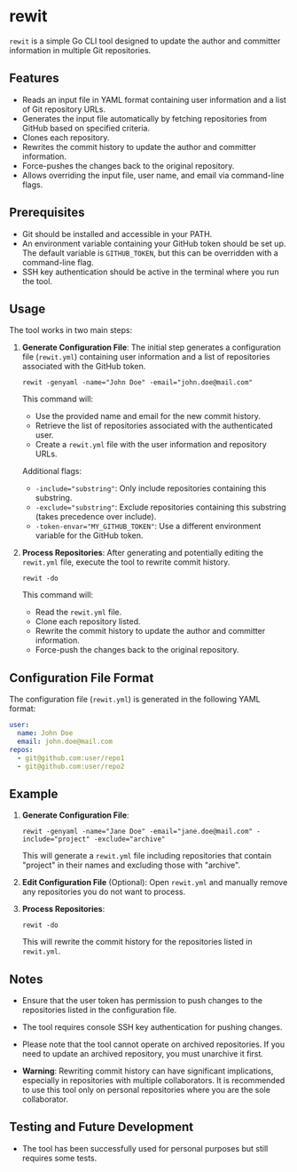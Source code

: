 # rewit

`rewit` is a simple Go CLI tool designed to update the author and committer information in multiple Git repositories.

## Features

- Reads an input file in YAML format containing user information and a list of Git repository URLs.
- Generates the input file automatically by fetching repositories from GitHub based on specified criteria.
- Clones each repository.
- Rewrites the commit history to update the author and committer information.
- Force-pushes the changes back to the original repository.
- Allows overriding the input file, user name, and email via command-line flags.

## Prerequisites

- Git should be installed and accessible in your PATH.
- An environment variable containing your GitHub token should be set up. The default variable is `GITHUB_TOKEN`, but this can be overridden with a command-line flag.
- SSH key authentication should be active in the terminal where you run the tool.

## Usage

The tool works in two main steps:

1. **Generate Configuration File**:
   The initial step generates a configuration file (`rewit.yml`) containing user information and a list of repositories associated with the GitHub token.

   ```shell
   rewit -genyaml -name="John Doe" -email="john.doe@mail.com"
   ```

   This command will:
   - Use the provided name and email for the new commit history.
   - Retrieve the list of repositories associated with the authenticated user.
   - Create a `rewit.yml` file with the user information and repository URLs.

   Additional flags:
   - `-include="substring"`: Only include repositories containing this substring.
   - `-exclude="substring"`: Exclude repositories containing this substring (takes precedence over include).
   - `-token-envar="MY_GITHUB_TOKEN"`: Use a different environment variable for the GitHub token.

2. **Process Repositories**:
   After generating and potentially editing the `rewit.yml` file, execute the tool to rewrite commit history.

   ```shell
   rewit -do
   ```

   This command will:
   - Read the `rewit.yml` file.
   - Clone each repository listed.
   - Rewrite the commit history to update the author and committer information.
   - Force-push the changes back to the original repository.

## Configuration File Format

The configuration file (`rewit.yml`) is generated in the following YAML format:

```yaml
user:
  name: John Doe
  email: john.doe@mail.com
repos:
  - git@github.com:user/repo1
  - git@github.com:user/repo2
```

## Example

1. **Generate Configuration File**:
   ```shell
   rewit -genyaml -name="Jane Doe" -email="jane.doe@mail.com" -include="project" -exclude="archive"
   ```

   This will generate a `rewit.yml` file including repositories that contain "project" in their names and excluding those with "archive".

2. **Edit Configuration File** (Optional):
   Open `rewit.yml` and manually remove any repositories you do not want to process.

3. **Process Repositories**:
   ```shell
   rewit -do
   ```

   This will rewrite the commit history for the repositories listed in `rewit.yml`.

## Notes

- Ensure that the user token has permission to push changes to the repositories listed in the configuration file.
- The tool requires console SSH key authentication for pushing changes.
- Please note that the tool cannot operate on archived repositories. If you need to update an archived repository, you must unarchive it first.

- **Warning**: Rewriting commit history can have significant implications, especially in repositories with multiple collaborators. It is recommended to use this tool only on personal repositories where you are the sole collaborator.

## Testing and Future Development

- The tool has been successfully used for personal purposes but still requires some tests.
